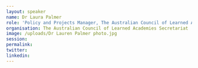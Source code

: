 ```yaml
---
layout: speaker
name: Dr Laura Palmer
role: 'Policy and Projects Manager, The Australian Council of Learned Academies Secretariat'
organisation: The Australian Council of Learned Academies Secretariat
image: /uploads/Dr Lauren Palmer photo.jpg
session:
permalink:
twitter:
linkedin:
---
```



